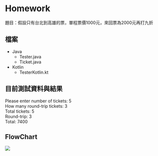 # Homework

題目：假設只有台北到高雄的票，單程票價1000元，來回票為2000元再打九折

## 檔案
- Java
  - Tester.java
  - Ticket.java
- Kotlin
  - TesterKotlin.kt

## 目前測試資料與結果

Please enter number of tickets: 5  
How many round-trip tickets: 3  
Total tickets: 5  
Round-trip: 3  
Total: 7400  

## FlowChart

![](https://imgur.com/m2E3sVs)